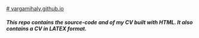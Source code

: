 [# vargamihaly.github.io](https://vargamihaly.github.io)

##### This repo contains the source-code and of my CV built with HTML. It also contains a CV in LATEX format.
